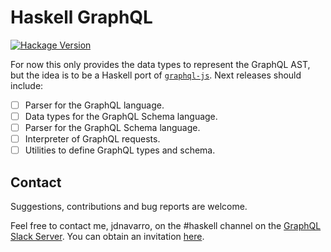 # Haskell GraphQL

[![Hackage Version](https://img.shields.io/hackage/v/graphql.svg)](https://hackage.haskell.org/package/graphql)

For now this only provides the data types to represent the GraphQL AST,
but the idea is to be a Haskell port of
[`graphql-js`](https://github.com/graphql/graphql-js). Next releases
should include:

- [ ] Parser for the GraphQL language.
- [ ] Data types for the GraphQL Schema language.
- [ ] Parser for the GraphQL Schema language.
- [ ] Interpreter of GraphQL requests.
- [ ] Utilities to define GraphQL types and schema.

## Contact

Suggestions, contributions and bug reports are welcome.

Feel free to contact me, jdnavarro, on the #haskell channel on the
[GraphQL Slack Server](https://graphql.slack.com). You can obtain an
invitation [here](https://graphql-slack.herokuapp.com/).

